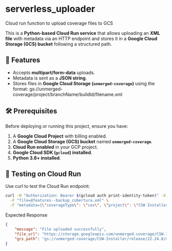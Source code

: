 # serverless_uploader
Cloud run function to upload coverage files to GCS

This is a **Python-based Cloud Run service** that allows uploading an **XML file** with metadata via an HTTP endpoint and stores it in a **Google Cloud Storage (GCS) bucket** following a structured path.

## 🚀 Features
- Accepts **multipart/form-data** uploads.
- Metadata is sent as a **JSON string**.
- Stores files in **Google Cloud Storage (`unmerged-coverage`)** using the format:
gs://unmerged-coverage/project/branchName/buildId/filename.xml

## 🛠️ Prerequisites

Before deploying or running this project, ensure you have:
1. A **Google Cloud Project** with billing enabled.
2. A **Google Cloud Storage (GCS) bucket** named **`unmerged-coverage`**.
3. **Cloud Run enabled** in your GCP project.
4. **Google Cloud SDK (`gcloud`) installed**.
5. **Python 3.8+ installed**.

## 🎯 Testing on Cloud Run
Use curl to test the Cloud Run endpoint:

```sh
curl -H "Authorization: Bearer $(gcloud auth print-identity-token)" -X POST YOUR_CLOUD_RUN_URL \
  -F "file=@features--backup_cobertura.xml" \
  -F "metadata={\"coverageType\": \"cov\", \"project\": \"CSW Installer\", \"product\": \"TBD\", \"buildId\": \"22.24.8\", \"branchName\": \"release\", \"coverageType\": \"unit test\", \"operatingSystem\": \"10\", \"architecture\": \"Windows\", \"coverageProvider\": \"Bullseye\"}"
```
  
Expected Response
```json
{
    "message": "File uploaded successfully",
    "file_url": "https://storage.googleapis.com/unmerged-coverage/CSW-Installer/release/22.24.8/myfile.xml",
    "gcs_path": "gs://unmerged-coverage/CSW-Installer/release/22.24.8/myfile.xml"
}
```
